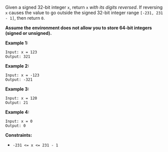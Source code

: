 Given a signed 32-bit integer `x`, return `x` _with its digits reversed_. If
reversing `x` causes the value to go outside the signed 32-bit integer range
`[-231, 231 - 1]`, then return `0`.

**Assume the environment does not allow you to store 64-bit integers (signed
or unsigned).**



**Example 1:**

    
    
    Input: x = 123
    Output: 321
    

**Example 2:**

    
    
    Input: x = -123
    Output: -321
    

**Example 3:**

    
    
    Input: x = 120
    Output: 21
    

**Example 4:**

    
    
    Input: x = 0
    Output: 0
    



**Constraints:**

  * `-231 <= x <= 231 - 1`

